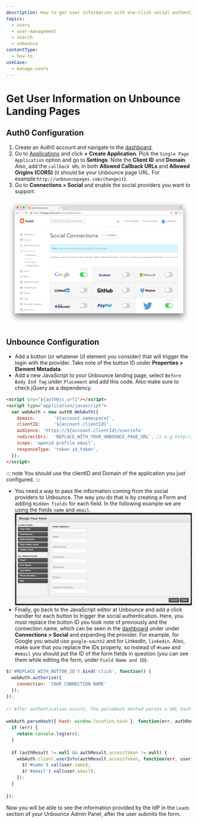 ```yaml
---
description: How to get user information with one-click social authentication on Unbounce landing pages.
topics:
  - users
  - user-management
  - search
  - unbounce
contentType:
  - how-to
useCase:
  - manage-users
---
```

# Get User Information on Unbounce Landing Pages

## Auth0 Configuration

1. Create an Auth0 account and navigate to the [dashboard](${manage_url}).
1. Go to [Applications](${manage_url}/#/applications) and click **+ Create Application**. Pick the `Single Page Application` option and go to **Settings**. Note the **Client ID** and **Domain**. Also, add the `callback URL` in both **Allowed Callback URLs** and **Allowed Origins (CORS)** (it should be your Unbounce page URL. For example:`http://unbouncepages.com/changeit`).
1. Go to **Connections > Social** and enable the social providers you want to support.

![Social Connections](/media/articles/scenarios/unbounce/social-connections.png)

## Unbounce Configuration

* Add a button (or whatever UI element you consider) that will trigger the login with the provider. Take note of the button ID under **Properties > Element Metadata**.
* Add a new JavaScript to your Unbounce landing page, select `Before Body End Tag` under `Placement` and add this code. Also make sure to check jQuery as a dependency.

```html
<script src="${auth0js_url}"></script>
<script type="application/javascript">
  var webAuth = new auth0.WebAuth({
    domain:       '${account.namespace}',
    clientID:     '${account.clientId}',
    audience: 'https://${account.clientId}/userinfo'
    redirectUri:  'REPLACE_WITH_YOUR_UNBOUNCE_PAGE_URL', // e.g http://unbouncepages.com/changeit
    scope: 'openid profile email',
    responseType: 'token id_token',
  });
</script>
```

::: note
You should use the clientID and Domain of the application you just configured.
:::

* You need a way to pass the information coming from the social providers to Unbounce. The way you do that is by creating a Form and adding `Hidden fields` for each field. In the following example we are using the fields `name` and `email`.
  ![](/media/articles/scenarios/unbounce/custom-fields.png)
* Finally, go back to the JavaScript editor at Unbounce and add a click handler for each button to trigger the social authentication. Here, you must replace the button ID you took note of previously and the connection name, which can be seen in the [dashboard](${manage_url}) under under **Connections > Social** and expanding the provider. For example, for Google you would use `google-oauth2` and for LinkedIn, `linkedin`. Also, make sure that you replace the IDs properly, so instead of `#name` and `#email` you should put the ID of the form fields in question (you can see them while editing the form, under `Field Name and ID`).

```js
$('#REPLACE_WITH_BUTTON_ID').bind('click', function() { 
  webAuth.authorize({
    connection: 'YOUR CONNECTION NAME'
  });
});

// After authentication occurs, the parseHash method parses a URL hash fragment to extract the result of an Auth0 authentication response.

webAuth.parseHash({ hash: window.location.hash }, function(err, authResult) { 
  if (err) { 
    return console.log(err); 
  }

  if (authResult != null && authResult.accessToken != null) {
    webAuth.client.userInfo(authResult.accessToken, function(err, user) {
      $('#name').val(user.name); 
      $('#email').val(user.email); 
    }); 
  } 

});
```

Now you will be able to see the information provided by the IdP in the `Leads` section of your Unbounce Admin Panel, after the user submits the form.
